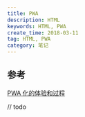 ```yaml
---
title: PWA
description: HTML
keywords: HTML, PWA
create_time: 2018-03-11
tag: HTML, PWA
category: 笔记
---
```


## 参考

[PWA 化的体验和过程](https://blog.bluerain.io/p/blog-pwa-0.html)

// todo